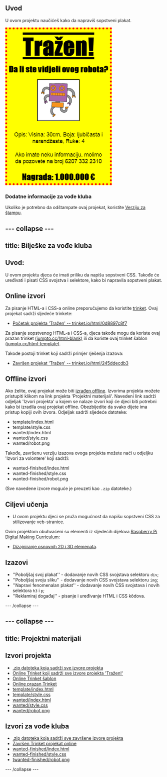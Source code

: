 ## Uvod

U ovom projektu naučićeš kako da napraviš sopstveni plakat.

![screenshot](images/wanted-final.png)

### Dodatne informacije za vođe kluba

Ukoliko je potrebno da odštampate ovaj projekat, koristite [Verziju za štampu](https://projects.raspberrypi.org/me-ME/projects/wanted/print).

--- collapse ---
---
title: Bilješke za vođe kluba
---
## Uvod:

U ovom projektu djeca će imati priliku da napišu sopstveni CSS. Takođe će uređivati i pisati CSS svojstva i selektore, kako bi napravila sopstveni plakat.

## Online izvori

Za pisanje HTML-a i CSS-a online preporučujemo da koristite [trinket](https://trinket.io/). Ovaj projekat sadrži sljedeće trinkete:

* [Početak projekta 'Tražen' -- trinket.io/html/0d8897c8f7](http://trinket.io/html/0d8897c8f7)

Za pisanje sopstvenog HTML-a i CSS-a, djeca takođe mogu da koriste ovaj prazan trinket [(jumpto.cc/html-blank)](http://jumpto.cc/html-blank) ili da koriste ovaj trinket šablon [(jumpto.cc/html-template)](http://jumpto.cc/html-template).

Takođe postoji trinket koji sadrži primjer rješenja izazova:

* [Završen projekat 'Tražen' -- trinket.io/html/245ddecdb3](https://trinket.io/html/245ddecdb3)

## Offline izvori

Ako želite, ovaj projekat može biti [izrađen offline](https://www.codeclubprojects.org/en-GB/resources/webdev-working-offline/). Izvorima projekta možete pristupiti klikom na link projekta 'Projektni materijali'. Navedeni link sadrži odjeljak 'Izvori projekta' u kojem se nalaze izvori koji će djeci biti potrebni kako bi izradila ovaj projekat offline. Obezbijedite da svako dijete ima pristup kopiji ovih izvora. Odjeljak sadrži sljedeće datoteke:

* template/index.html
* template/style.css
* wanted/index.html
* wanted/style.css
* wanted/robot.png

Takođe, završenu verziju izazova ovoga projekta možete naći u odjeljku 'Izvori za volontere' koji sadrži:

* wanted-finished/index.html
* wanted-finished/style.css
* wanted-finished/robot.png

(Sve navedene izvore moguće je preuzeti kao `.zip` datoteke.)

## Ciljevi učenja

* U ovom projektu djeci se pruža mogućnost da napišu sopstveni CSS za stilizovanje veb-stranice.

Ovim projektom obuhvaćeni su elementi iz sljedećih dijelova [Raspberry Pi Digital Making Curriculum](http://rpf.io/curriculum):

* [Dizajniranje osnovnih 2D i 3D elemenata](https://www.raspberrypi.org/curriculum/design/creator).

## Izazovi

* ''Poboljšaj svoj plakat'' - dodavanje novih CSS svojstava selektoru `div`;
* ''Poboljšaj svoju sliku'' - dodavanje novih CSS svojstava selektoru `img`;
* ''Napravi fenomenalan plakat'' - dodavanje novih CSS svojstava i novih selektora `h3` i `p`;
* ''Reklamiraj događaj'' - pisanje i uređivanje HTML i CSS kôdova.

--- /collapse ---

--- collapse ---
---
title: Projektni materijali
---
## Izvori projekta

* [.zip datoteka koja sadrži sve izvore projekta](resources/wanted-project-resources.zip)
* [Online Trinket koji sadrži sve izvore projekta 'Tražen!'](https://trinket.io/html/0d8897c8f7)
* [Online Trinket šablon](http://jumpto.cc/trinket-template)
* [Online prazan Trinket](http://jumpto.cc/trinket-blank)
* [template/index.html](resources/template-index.html)
* [template/style.css](resources/template-style.css)
* [wanted/index.html](resources/wanted-index.html)
* [wanted/style.css](resources/wanted-style.css)
* [wanted/robot.png](resources/wanted-robot.png)

## Izvori za vođe kluba

* [.zip datoteka koja sadrži sve završene izvore projekta](resources/wanted-volunteer-resources.zip)
* [Završen Trinket projekat online](https://trinket.io/html/245ddecdb3)
* [wanted-finished/index.html](resources/wanted-finished-index.html)
* [wanted-finished/style.css](resources/wanted-finished-style.css)
* [twanted-finished/robot.png](resources/twanted-finished-robot.png)

--- /collapse ---
